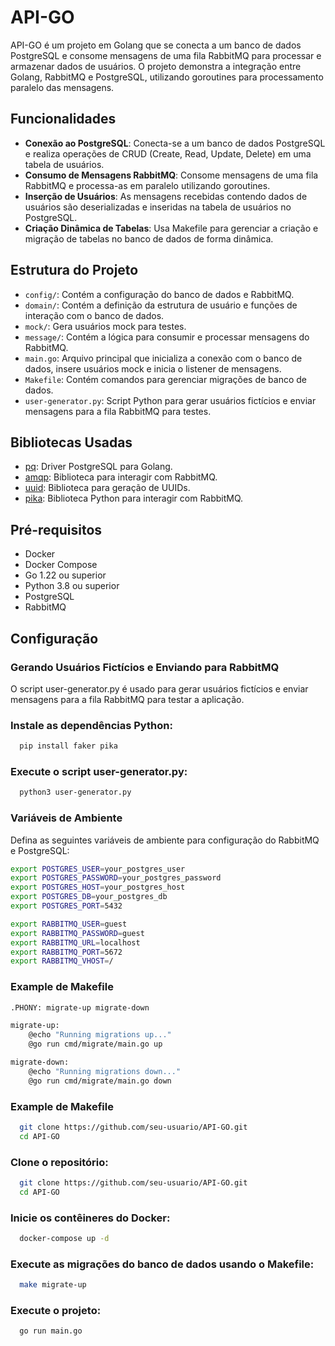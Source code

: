 # API-GO

API-GO é um projeto em Golang que se conecta a um banco de dados PostgreSQL e consome mensagens de uma fila RabbitMQ para processar e armazenar dados de usuários. O projeto demonstra a integração entre Golang, RabbitMQ e PostgreSQL, utilizando goroutines para processamento paralelo das mensagens.

## Funcionalidades

- **Conexão ao PostgreSQL**: Conecta-se a um banco de dados PostgreSQL e realiza operações de CRUD (Create, Read, Update, Delete) em uma tabela de usuários.
- **Consumo de Mensagens RabbitMQ**: Consome mensagens de uma fila RabbitMQ e processa-as em paralelo utilizando goroutines.
- **Inserção de Usuários**: As mensagens recebidas contendo dados de usuários são deserializadas e inseridas na tabela de usuários no PostgreSQL.
- **Criação Dinâmica de Tabelas**: Usa Makefile para gerenciar a criação e migração de tabelas no banco de dados de forma dinâmica.

## Estrutura do Projeto

- `config/`: Contém a configuração do banco de dados e RabbitMQ.
- `domain/`: Contém a definição da estrutura de usuário e funções de interação com o banco de dados.
- `mock/`: Gera usuários mock para testes.
- `message/`: Contém a lógica para consumir e processar mensagens do RabbitMQ.
- `main.go`: Arquivo principal que inicializa a conexão com o banco de dados, insere usuários mock e inicia o listener de mensagens.
- `Makefile`: Contém comandos para gerenciar migrações de banco de dados.
- `user-generator.py`: Script Python para gerar usuários fictícios e enviar mensagens para a fila RabbitMQ para testes.

## Bibliotecas Usadas

- [pq](https://github.com/lib/pq): Driver PostgreSQL para Golang.
- [amqp](https://github.com/streadway/amqp): Biblioteca para interagir com RabbitMQ.
- [uuid](https://github.com/google/uuid): Biblioteca para geração de UUIDs.
- [pika](https://pika.readthedocs.io/): Biblioteca Python para interagir com RabbitMQ.


## Pré-requisitos

- Docker
- Docker Compose
- Go 1.22 ou superior
- Python 3.8 ou superior
- PostgreSQL
- RabbitMQ

## Configuração

### Gerando Usuários Fictícios e Enviando para RabbitMQ
O script user-generator.py é usado para gerar usuários fictícios e enviar mensagens para a fila RabbitMQ para testar a aplicação.

### Instale as dependências Python:

```bash
  pip install faker pika
```

### Execute o script user-generator.py:
```bash
  python3 user-generator.py
```

### Variáveis de Ambiente

Defina as seguintes variáveis de ambiente para configuração do RabbitMQ e PostgreSQL:

```bash
export POSTGRES_USER=your_postgres_user
export POSTGRES_PASSWORD=your_postgres_password
export POSTGRES_HOST=your_postgres_host
export POSTGRES_DB=your_postgres_db
export POSTGRES_PORT=5432

export RABBITMQ_USER=guest
export RABBITMQ_PASSWORD=guest
export RABBITMQ_URL=localhost
export RABBITMQ_PORT=5672
export RABBITMQ_VHOST=/

```
### Example de Makefile

```bash
.PHONY: migrate-up migrate-down

migrate-up:
	@echo "Running migrations up..."
	@go run cmd/migrate/main.go up

migrate-down:
	@echo "Running migrations down..."
	@go run cmd/migrate/main.go down

```

### Example de Makefile

```bash
  git clone https://github.com/seu-usuario/API-GO.git
  cd API-GO
```

### Clone o repositório:
```bash
  git clone https://github.com/seu-usuario/API-GO.git
  cd API-GO
```

### Inicie os contêineres do Docker:
```bash
  docker-compose up -d
```

### Execute as migrações do banco de dados usando o Makefile:
```bash
  make migrate-up
```

### Execute o projeto:
```bash
  go run main.go

```